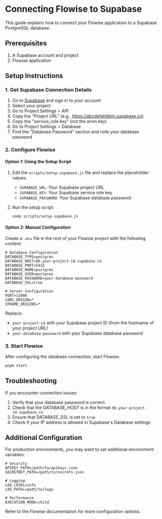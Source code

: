 # Connecting Flowise to Supabase

This guide explains how to connect your Flowise application to a Supabase PostgreSQL database.

## Prerequisites

1. A Supabase account and project
2. Flowise application

## Setup Instructions

### 1. Get Supabase Connection Details

1. Go to [Supabase](https://supabase.com) and sign in to your account
2. Select your project
3. Go to Project Settings > API
4. Copy the "Project URL" (e.g., https://abcdefghijklm.supabase.co)
5. Copy the "service_role key" (not the anon key)
6. Go to Project Settings > Database
7. Find the "Database Password" section and note your database password

### 2. Configure Flowise

#### Option 1: Using the Setup Script

1. Edit the `scripts/setup-supabase.js` file and replace the placeholder values:
   - `SUPABASE_URL`: Your Supabase project URL
   - `SUPABASE_KEY`: Your Supabase service role key
   - `SUPABASE_PASSWORD`: Your Supabase database password

2. Run the setup script:
   ```bash
   node scripts/setup-supabase.js
   ```

#### Option 2: Manual Configuration

Create a `.env` file in the root of your Flowise project with the following content:

```
# Database Configuration
DATABASE_TYPE=postgres
DATABASE_HOST=db.your-project-id.supabase.co
DATABASE_PORT=5432
DATABASE_NAME=postgres
DATABASE_USER=postgres
DATABASE_PASSWORD=your-database-password
DATABASE_SSL=true

# Server Configuration
PORT=12000
CORS_ORIGIN=*
IFRAME_ORIGINS=*
```

Replace:
- `your-project-id` with your Supabase project ID (from the hostname of your project URL)
- `your-database-password` with your Supabase database password

### 3. Start Flowise

After configuring the database connection, start Flowise:

```bash
pnpm start
```

## Troubleshooting

If you encounter connection issues:

1. Verify that your database password is correct
2. Check that the DATABASE_HOST is in the format `db.your-project-id.supabase.co`
3. Ensure that DATABASE_SSL is set to `true`
4. Check if your IP address is allowed in Supabase's Database settings

## Additional Configuration

For production environments, you may want to set additional environment variables:

```
# Security
APIKEY_PATH=/path/to/apikeys.json
SECRETKEY_PATH=/path/to/secrets.json

# Logging
LOG_LEVEL=info
LOG_PATH=/path/to/logs

# Performance
EXECUTION_MODE=child
```

Refer to the Flowise documentation for more configuration options.